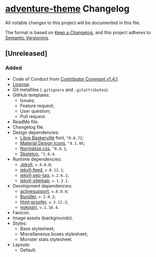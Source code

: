 # [adventure-theme](https://github.com/Nereare/adventure-theme) Changelog

All notable changes to this project will be documented in this file.

The format is based on [Keep a Changelog](https://keepachangelog.com/en/1.0.0/),
and this project adheres to [Semantic Versioning](https://semver.org/spec/v2.0.0.html).

## [Unreleased]

### Added
* Code of Conduct from [Contributor Covenant v1.4.1](https://www.contributor-covenant.org/).
* [License](LICENSE.md).
* Git metafiles (`.gitignore` and `.gitattributes`).
* GitHub templates:
  - Issues;
  - Feature request;
  - User question;
  - Pull request.
* ReadMe file.
* Changelog file.
* Design dependencies:
  - [Libre Baskerville](https://yarnpkg.com/en/package/typeface-libre-baskerville) font, `^0.0.72`;
  - [Material Design Icons](https://yarnpkg.com/en/package/@mdi/font), `^4.1.95`;
  - [Normalize.css](https://yarnpkg.com/en/package/normalize.css), `^8.0.1`;
  - [Skeleton](https://yarnpkg.com/en/package/getskeleton), `^2.0.4`.
* Runtime dependencies:
  - [Jekyll](https://jekyllrb.com/), `v.4.0.0`;
  - [jekyll-feed](https://github.com/jekyll/jekyll-feed), `v.0.12.1`;
  - [jekyll-seo-tag](https://github.com/jekyll/jekyll-seo-tag), `v.2.6.1`;
  - [jekyll-sitemap](https://github.com/jekyll/jekyll-sitemap), `v.1.3.1`.
* Development dependencies:
  - [activesupport](https://rubygems.org/gems/activesupport/), `v.6.0.0`;
  - [Bundler](https://bundler.io/), `v.2.0.2`;
  - [html-proofer](https://rubygems.org/gems/html-proofer), `v.3.12.2`;
  - [nokogiri](https://rubygems.org/gems/nokogiri), `v.1.10.4`.
* Favicon.
* Image assets (backgrounds).
* Styles:
  - Base stylesheet;
  - Miscellaneous boxes stylesheet;
  - Monster stats stylesheet.
* Layouts:
  - Default.

